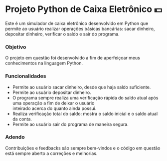# Projeto Python de Caixa Eletrônico 💵
Este é um simulador de caixa eletrônico desenvolvido em Python que permite ao usuário realizar operações básicas bancárias: sacar dinheiro, depositar dinheiro, verificar o saldo e sair do programa. 

 ### Objetivo
 O projeto em questão foi desenvolvido a fim de aperfeiçoar meus conhecimentos na linguagem Python.

 ### Funcionalidades
   - Permite ao usuário sacar dinheiro, desde que haja saldo suficiente. 
   - Permite ao usuário depositar dinheiro.
   - O programa sempre realiza uma verificação rápida do saldo atual após uma operação a fim de deixar o usuário<br>
     inteirado acerca do quanto ainda possui.
   - Realiza verificação total do saldo: mostra o saldo inicial e o saldo atual da conta.
   - Permite ao usuário sair do programa de maneira segura.

 ### Adendo 
 Contribuições e feedbacks são sempre bem-vindos e o código em questão está sempre aberto a correções e melhorias.
